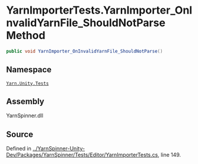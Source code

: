 <!-- This file was generated by a tool. Do not edit this file by hand. -->

# YarnImporterTests.YarnImporter_OnInvalidYarnFile_ShouldNotParse Method


```csharp
public void YarnImporter_OnInvalidYarnFile_ShouldNotParse()
```



## Namespace
[`Yarn.Unity.Tests`](/api/csharp/yarn.unity.tests/README.md)

## Assembly
YarnSpinner.dll

## Source
Defined in [../YarnSpinner-Unity-Dev/Packages/YarnSpinner/Tests/Editor/YarnImporterTests.cs](https://github.com/YarnSpinnerTool/YarnSpinner-Unity//blob/develop/Tests/Editor/YarnImporterTests.cs#L149), line 149.
